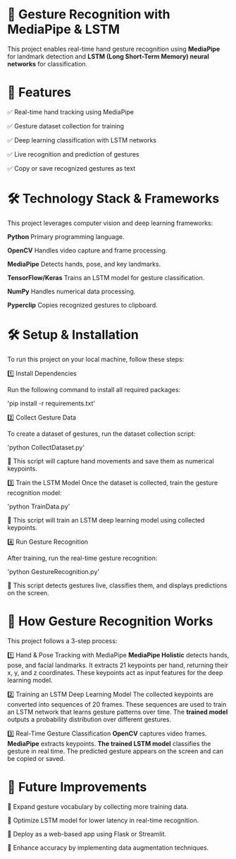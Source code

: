 # 🚀 Gesture Recognition with MediaPipe & LSTM
This project enables real-time hand gesture recognition using **MediaPipe** for landmark detection and **LSTM (Long Short-Term Memory) neural networks** for classification.

# 📌 Features
✅ Real-time hand tracking using MediaPipe

✅ Gesture dataset collection for training

✅ Deep learning classification with LSTM networks

✅ Live recognition and prediction of gestures

✅ Copy or save recognized gestures as text


# 🛠️ Technology Stack & Frameworks

This project leverages computer vision and deep learning frameworks:

**Python**	Primary programming language.

**OpenCV**	Handles video capture and frame processing.

**MediaPipe**	Detects hands, pose, and key landmarks.

**TensorFlow/Keras**	Trains an LSTM model for gesture classification.

**NumPy**	Handles numerical data processing.

**Pyperclip**	Copies recognized gestures to clipboard.


# 🛠️ Setup & Installation

To run this project on your local machine, follow these steps:

1️⃣ Install Dependencies

Run the following command to install all required packages:

'pip install -r requirements.txt'

2️⃣ Collect Gesture Data

To create a dataset of gestures, run the dataset collection script:

'python CollectDataset.py'

📌 This script will capture hand movements and save them as numerical keypoints.

3️⃣ Train the LSTM Model
Once the dataset is collected, train the gesture recognition model:

'python TrainData.py'

📌 This script will train an LSTM deep learning model using collected keypoints.

4️⃣ Run Gesture Recognition

After training, run the real-time gesture recognition:

'python GestureRecognition.py'

📌 This script detects gestures live, classifies them, and displays predictions on the screen.

# 🔬 How Gesture Recognition Works

This project follows a 3-step process:

1️⃣ Hand & Pose Tracking with MediaPipe
**MediaPipe Holistic** detects hands, pose, and facial landmarks.
It extracts 21 keypoints per hand, returning their x, y, and z coordinates.
These keypoints act as input features for the deep learning model.

2️⃣ Training an LSTM Deep Learning Model
The collected keypoints are converted into sequences of 20 frames.
These sequences are used to train an LSTM network that learns gesture patterns over time.
The **trained model** outputs a probability distribution over different gestures.

3️⃣ Real-Time Gesture Classification
**OpenCV** captures video frames.
**MediaPipe** extracts keypoints.
**The trained LSTM model** classifies the gesture in real time.
The predicted gesture appears on the screen and can be copied or saved.


# 🎯 Future Improvements
🔹 Expand gesture vocabulary by collecting more training data.

🔹 Optimize LSTM model for lower latency in real-time recognition.

🔹 Deploy as a web-based app using Flask or Streamlit.

🔹 Enhance accuracy by implementing data augmentation techniques.
